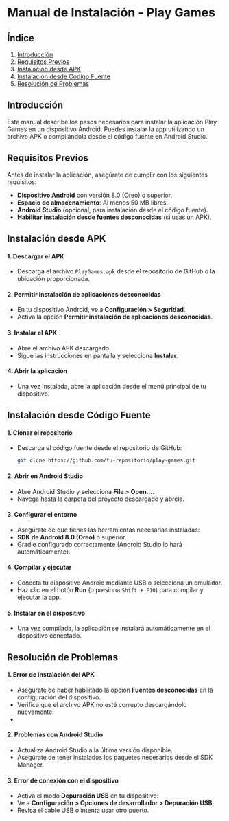 # Manual de Instalación - Play Games

## Índice
1. [Introducción](#introducción)
2. [Requisitos Previos](#requisitos-previos)
3. [Instalación desde APK](#instalación-desde-apk)
4. [Instalación desde Código Fuente](#instalación-desde-código-fuente)
5. [Resolución de Problemas](#resolución-de-problemas)

## Introducción
Este manual describe los pasos necesarios para instalar la aplicación Play Games en un dispositivo Android. Puedes instalar la app utilizando un archivo APK o compilándola desde el código fuente en Android Studio.

## Requisitos Previos
Antes de instalar la aplicación, asegúrate de cumplir con los siguientes requisitos:

- **Dispositivo Android** con versión 8.0 (Oreo) o superior.
- **Espacio de almacenamiento**: Al menos 50 MB libres.
- **Android Studio** (opcional, para instalación desde el código fuente).
- **Habilitar instalación desde fuentes desconocidas** (si usas un APK).

## Instalación desde APK
#### 1. Descargar el APK
- Descarga el archivo `PlayGames.apk` desde el repositorio de GitHub o la ubicación proporcionada.
#### 2. Permitir instalación de aplicaciones desconocidas
- En tu dispositivo Android, ve a **Configuración > Seguridad**.
- Activa la opción **Permitir instalación de aplicaciones desconocidas**.
#### 3. Instalar el APK
- Abre el archivo APK descargado.
- Sigue las instrucciones en pantalla y selecciona **Instalar**.
#### 4. Abrir la aplicación
- Una vez instalada, abre la aplicación desde el menú principal de tu dispositivo.

## Instalación desde Código Fuente
#### 1. Clonar el repositorio
- Descarga el código fuente desde el repositorio de GitHub:
  ```bash
  git clone https://github.com/tu-repositorio/play-games.git
  ```
#### 2. Abrir en Android Studio
- Abre Android Studio y selecciona **File > Open....**
- Navega hasta la carpeta del proyecto descargado y ábrela.

#### 3. Configurar el entorno
- Asegúrate de que tienes las herramientas necesarias instaladas:
- **SDK de Android 8.0 (Oreo)** o superior.
- Gradle configurado correctamente (Android Studio lo hará automáticamente).

#### 4. Compilar y ejecutar
- Conecta tu dispositivo Android mediante USB o selecciona un emulador.
- Haz clic en el botón **Run** (o presiona `Shift + F10`) para compilar y ejecutar la app.

#### 5. Instalar en el dispositivo
- Una vez compilada, la aplicación se instalará automáticamente en el dispositivo conectado.

## Resolución de Problemas
#### 1. Error de instalación del APK
- Asegúrate de haber habilitado la opción **Fuentes desconocidas** en la configuración del dispositivo.
- Verifica que el archivo APK no esté corrupto descargándolo nuevamente.
- 
#### 2. Problemas con Android Studio
- Actualiza Android Studio a la última versión disponible.
- Asegúrate de tener instalados los paquetes necesarios desde el SDK Manager.
#### 3. Error de conexión con el dispositivo
- Activa el modo **Depuración USB** en tu dispositivo:
- Ve a **Configuración > Opciones de desarrollador > Depuración USB**.
- Revisa el cable USB o intenta usar otro puerto.

